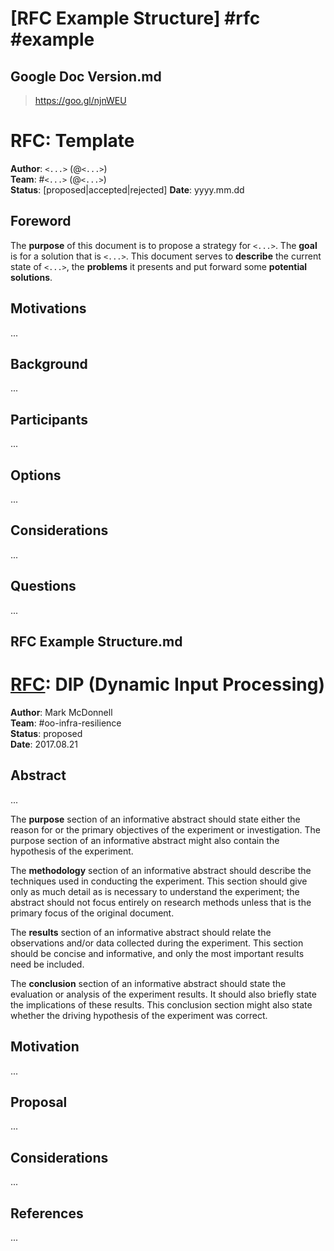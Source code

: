 # [RFC Example Structure] #rfc #example

## Google Doc Version.md

> https://goo.gl/njnWEU

# RFC: Template

**Author**: `<...>` (@`<...>`)  
**Team**: #`<...>` (@`<...>`)  
**Status**: [proposed|accepted|rejected]
**Date**: yyyy.mm.dd

## Foreword

The **purpose** of this document is to propose a strategy for `<...>`. The **goal** is for a solution that is `<...>`. This document serves to **describe** the current state of `<...>`, the **problems** it presents and put forward some **potential solutions**.

## Motivations
...

## Background
...

## Participants
...

## Options
...

## Considerations
...

## Questions
...

## RFC Example Structure.md

# [RFC](https://en.wikipedia.org/wiki/Request_for_Comments): DIP (Dynamic Input Processing)

**Author**: Mark McDonnell  
**Team**: #oo-infra-resilience  
**Status**: proposed  
**Date**: 2017.08.21

## Abstract

...

The **purpose** section of an informative abstract should state either the reason for or the primary objectives of the experiment or investigation. The purpose section of an informative abstract might also contain the hypothesis of the experiment.

The **methodology** section of an informative abstract should describe the techniques used in conducting the experiment. This section should give only as much detail as is necessary to understand the experiment; the abstract should not focus entirely on research methods unless that is the primary focus of the original document.

The **results** section of an informative abstract should relate the observations and/or data collected during the experiment. This section should be concise and informative, and only the most important results need be included.

The **conclusion** section of an informative abstract should state the evaluation or analysis of the experiment results. It should also briefly state the implications of these results. This conclusion section might also state whether the driving hypothesis of the experiment was correct.

## Motivation

...

## Proposal

...

## Considerations

...

## References

...

